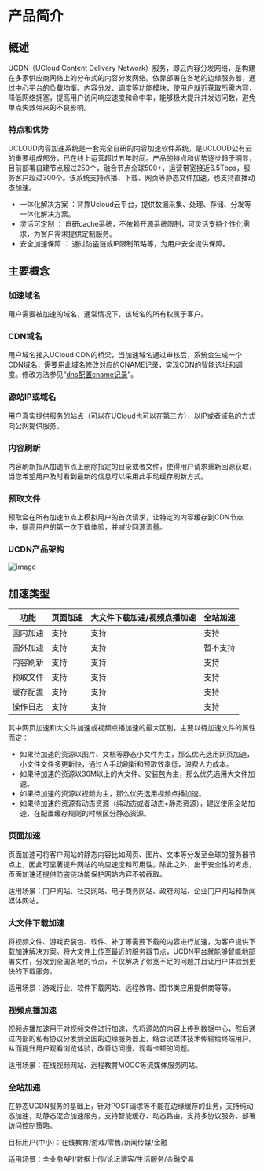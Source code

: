 # 产品简介



## 概述

UCDN（UCloud Content Delivery Network）服务，即云内容分发网络，是构建在多家供应商网络上的分布式的内容分发网络。依靠部署在各地的边缘服务器，通过中心平台的负载均衡、内容分发、调度等功能模块，使用户就近获取所需内容，降低网络拥塞，提高用户访问响应速度和命中率，能够极大提升并发访问数，避免单点失效带来的不良影响。

### 特点和优势

UCLOUD内容加速系统是一套完全自研的内容加速软件系统，是UCLOUD公有云的重要组成部分，已在线上运营超过五年时间。产品的特点和优势逐步趋于明显，目前部署自建节点超过250个，融合节点全球500+，运营带宽接近6.5Tbps，服务客户超过300个。该系统支持点播、下载、网页等静态文件加速，也支持直播动态加速。

- 一体化解决方案 ：背靠Ucloud云平台，提供数据采集、处理、存储、分发等一体化解决方案。
- 灵活可定制 ： 自研cache系统，不依赖开源系统限制，可灵活支持个性化需求，为客户需求提供定制服务。
- 安全加速保障 ： 通过防盗链或IP限制策略等，为用户安全提供保障。





## 主要概念

### 加速域名

用户需要被加速的域名，通常情况下，该域名的所有权属于客户。

### CDN域名

用户域名接入UCloud CDN的桥梁，当加速域名通过审核后，系统会生成一个CDN域名，需要用此域名修改对应的CNAME记录，实现CDN的智能选址和调度。修改方法参见“[dns配置cname记录](/ucdn/quick/cname.md)”。

### 源站IP或域名

用户真实提供服务的站点（可以在UCloud也可以在第三方），以IP或者域名的方式向公网提供服务。

### 内容刷新

内容刷新指从加速节点上删除指定的目录或者文件，使得用户请求重新回源获取，当您希望用户及时看到最新的信息可以采用此手动缓存刷新方式。

### 预取文件

预取会在所有加速节点上模拟用户的首次请求，让特定的内容缓存到CDN节点中，提高用户的第一次下载体验，并减少回源流量。

### UCDN产品架构

![image](https://user-images.githubusercontent.com/89777962/233250537-adc3726d-1326-4bea-a77a-d7ef5887a72e.png)


## 加速类型

| 功能   | 页面加速 | 大文件下载加速/视频点播加速 |  全站加速  |
| ---- | ---- | -------------- |  ------- |
| 国内加速 | 支持   | 支持             | 支持  |
| 国外加速 | 支持   | 支持            |  暂不支持  |
| 内容刷新 | 支持   | 支持             |  支持  |
| 预取文件 | 支持   | 支持             |  支持  |
| 缓存配置 | 支持   | 支持            |  支持  |
| 操作日志 | 支持   | 支持             |  支持  |

其中网页加速和大文件加速或视频点播加速的最大区别，主要以待加速文件的属性而定：

  - 如果待加速的资源以图片、文档等静态小文件为主，那么优先选用网页加速，小文件文件多更新快，通过人手动刷新和预取效率低，浪费人力成本。
  - 如果待加速的资源以30M以上的大文件、安装包为主，那么优先选用大文件加速。
  - 如果待加速的资源以视频为主，那么优先选用视频点播加速。
  - 如果待加速的资源有动态资源（纯动态或者动态+静态资源），建议使用全站加速，在配置缓存规则的时候区分静态资源。

### 页面加速

页面加速可将客户网站的静态内容比如网页、图片、文本等分发至全球的服务器节点上，因此可显著提升网站的响应速度和可用性。除此之外，出于安全性的考虑，页面加速还提供防盗链功能保护网站内容不被截取。

适用场景：门户网站、社交网站、电子商务网站、政府网站、企业门户网站和新闻媒体网站。

### 大文件下载加速

将视频文件、游戏安装包、软件、补丁等需要下载的内容进行加速，为客户提供下载加速解决方案。将大文件上传至最近的服务器节点，UCDN平台就能够智能地部署文件，分发到全国各地的节点，不仅解决了带宽不足的问题并且让用户体验到更快的下载服务。

适用场景：游戏行业、软件下载网站、远程教育、图书类应用提供商等等。

### 视频点播加速

视频点播加速用于对视频文件进行加速，先将源站的内容上传到数据中心，然后通过内部的私有协议分发到全国的边缘服务器上，结合流媒体技术传输给终端用户。从而提升用户观看浏览体验，改善访问慢、观看卡顿的问题。

适用场景：在线视频网站、远程教育MOOC等流媒体服务网站。

### 全站加速

在静态UCDN服务的基础上，针对POST请求等不能在边缘缓存的业务，支持纯动态加速，动静态混合加速服务，支持智能缓存、动态路由，支持多协议服务，部署访问控制策略。

目标用户(中小)：在线教育/游戏/零售/新闻传媒/金融

适用场景：全业务API/数据上传/论坛博客/生活服务/金融交易



